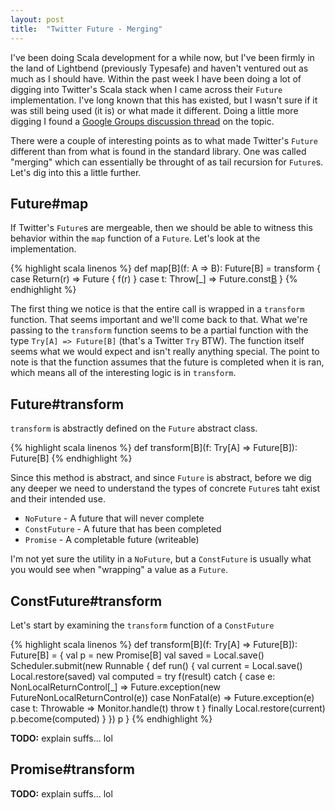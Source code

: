 ```yaml
---
layout: post
title:  "Twitter Future - Merging"
---
```


I've been doing Scala development for a while now, but I've been firmly in the land
of Lightbend (previously Typesafe) and haven't ventured out as much as I should have.
Within the past week I have been doing a lot of digging into Twitter's Scala stack when
I came across their `Future` implementation. I've long known that this has existed, but I
wasn't sure if it was still being used (it is) or what made it different. Doing a little
more digging I found a [Google Groups discussion thread][google_groups] on the topic.

There were a couple of interesting points as to what made Twitter's `Future` different than
from what is found in the standard library. One was called "merging" which can essentially
be throught of as tail recursion for `Future`s. Let's dig into this a little further.

## Future#map

If Twitter's `Future`s are mergeable, then we should be able to witness this behavior within
the `map` function of a `Future`. Let's look at the implementation.

{% highlight scala linenos %}
def map[B](f: A => B): Future[B] =
  transform {
    case Return(r) => Future { f(r) }
    case t: Throw[_] => Future.const[B](t.cast[B])
  }
{% endhighlight %}

The first thing we notice is that the entire call is wrapped in a `transform` function. That seems
important and we'll come back to that. What we're passing to the `transform` function seems to
be a partial function with the type `Try[A] => Future[B]` (that's a Twitter `Try` BTW). The function
itself seems what we would expect and isn't really anything special. The point to note is that the
function assumes that the future is completed when it is ran, which means all of the interesting
logic is in `transform`.

## Future#transform

`transform` is abstractly defined on the `Future` abstract class.

{% highlight scala linenos %}
def transform[B](f: Try[A] => Future[B]): Future[B]
{% endhighlight %}

Since this method is abstract, and since `Future` is abstract, before we dig any deeper we need
to understand the types of concrete `Future`s taht exist and their intended use.

+ `NoFuture` - A future that will never complete
+ `ConstFuture` - A future that has been completed
+ `Promise` - A completable future (writeable)

I'm not yet sure the utility in a `NoFuture`, but a `ConstFuture` is usually what you would
see when "wrapping" a value as a `Future`.

## ConstFuture#transform

Let's start by examining the `transform` function of a `ConstFuture`

{% highlight scala linenos %}
def transform[B](f: Try[A] => Future[B]): Future[B] = {
  val p = new Promise[B]
  val saved = Local.save()
  Scheduler.submit(new Runnable {
    def run() {
      val current = Local.save()
      Local.restore(saved)
      val computed = try f(result)
      catch {
        case e: NonLocalReturnControl[_] =>
          Future.exception(new FutureNonLocalReturnControl(e))
        case NonFatal(e) =>
          Future.exception(e)
        case t: Throwable =>
          Monitor.handle(t)
          throw t
      }
      finally Local.restore(current)
      p.become(computed)
    }
  })
  p
}
{% endhighlight %}

__TODO:__ explain suffs... lol

## Promise#transform

__TODO:__ explain suffs... lol




  [google_groups]: #todo (in evernote)
